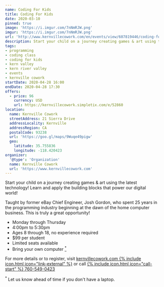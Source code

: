 ```yaml
---
name: Coding For Kids
title: Coding For Kids
date: 2020-03-10
pinned: true
image: 'https://i.imgur.com/7nNmRJW.png'
imgur: 'https://i.imgur.com/7nNmRJW.png'
url: 'http://www.kernvillecowork.com/en/events/view/607819446/coding-for-kids--introductory'
description: Start your child on a journey creating games & art using the latest technology! (Mon. &mdash; Thur.)
tags:
- programming
- coding class
- coding for kids
- kern valley
- kern river valley
- events
- kernville cowork
startDate: 2020-04-28 16:00
endDate: 2020-04-28 17:30
offers:
  - price: 96
    currency: USD
    url: https://kernvillecowork.simpletix.com/e/52860
location:
  name: Kernville Cowork
  streetAddress: 21 Sierra Drive
  addressLocality: Kernville
  addressRegion: CA
  postalCode: 93238
  url: 'https://goo.gl/maps/9Wuqe49pigw'
  geo:
    latitude: 35.755836
    longitude: -118.420423
organizer:
  '@type': 'Organization'
  name: Kernville Cowork
  url: 'https://www.kernvillecowork.com'
---
```

Start your child on a journey creating games & art using the latest technology!
Learn and apply the building blocks that power our digital world!

Taught by former eBay Chief Engineer, Josh Gordon, who spent 25 years in the
programming industry beginning at the dawn of the home computer business. This is
truly a great opportunity!

- Monday through Thursday
- 4:00pm to 5:30pm
- Ages 8 through 18, no experience required
- $99 per student
- Limited seats available
- Bring your own computer <a href="{{ page.url }}#footnote"><sup>*</sup></a>

For more details or to register, visit [kernvillecowork.com {% include icon.html icon="link-external" %}](https://www.kernvillecowork.com/en/events/view/1284488223/coding-for-kids)
or call [{% include icon.html icon="call-start" %} 760-549-0423](tel:+1-760-549-0423)

<div id="footnote"><sup>*</sup> Let us know ahead of time if you don't have a laptop.</div>
